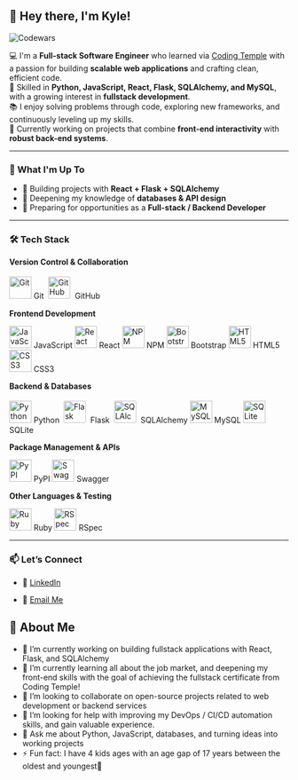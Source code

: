 ## 👋 Hey there, I'm Kyle!
![Codewars](https://www.codewars.com/users/Slim-Beatnik/badges/large?theme=dark)

💻 I'm a **Full-stack Software Engineer** who learned via [Coding Temple](https://www.codingtemple.com/) with a passion for building **scalable web applications** and crafting clean, efficient code.  
🚀 Skilled in **Python, JavaScript, React, Flask, SQLAlchemy, and MySQL**, with a growing interest in **fullstack development**.  
📚 I enjoy solving problems through code, exploring new frameworks, and continuously leveling up my skills.  
🌟 Currently working on projects that combine **front-end interactivity** with **robust back-end systems**.  

---

### 🌱 What I'm Up To
- 🔨 Building projects with **React + Flask + SQLAlchemy**
- 📖 Deepening my knowledge of **databases & API design**
- 🎯 Preparing for opportunities as a **Full-stack / Backend Developer**

---

### 🛠️ Tech Stack

<!-- Version Control -->
**Version Control & Collaboration**  
<p align="left">
  <img src="https://cdn.jsdelivr.net/gh/devicons/devicon/icons/git/git-original.svg" alt="Git" width="40" height="40" /> Git  
  <img src="https://cdn.jsdelivr.net/gh/devicons/devicon/icons/github/github-original.svg" 
     alt="GitHub" width="40" height="40" 
     style="background-color:white; border-radius:6px; padding:4px;"/> GitHub 
</p>

<!-- Frontend -->
**Frontend Development**  
<p align="left">
  <img src="https://cdn.jsdelivr.net/gh/devicons/devicon/icons/javascript/javascript-original.svg" alt="JavaScript" width="40" height="40"/> JavaScript  
  <img src="https://cdn.jsdelivr.net/gh/devicons/devicon/icons/react/react-original.svg" alt="React" width="40" height="40"/> React  
  <img src="https://cdn.jsdelivr.net/gh/devicons/devicon/icons/npm/npm-original-wordmark.svg" alt="NPM" width="40" height="40"/> NPM  
  <img src="https://cdn.jsdelivr.net/gh/devicons/devicon/icons/bootstrap/bootstrap-original.svg" alt="Bootstrap" width="40" height="40"/> Bootstrap  
  <img src="https://cdn.jsdelivr.net/gh/devicons/devicon/icons/html5/html5-original.svg" alt="HTML5" width="40" height="40"/> HTML5  
  <img src="https://cdn.jsdelivr.net/gh/devicons/devicon/icons/css3/css3-original.svg" alt="CSS3" width="40" height="40"/> CSS3  
</p>

<!-- Backend & Databases -->
**Backend & Databases**  
<p align="left">
  <img src="https://cdn.jsdelivr.net/gh/devicons/devicon/icons/python/python-original.svg" alt="Python" width="40" height="40"/> Python  
  <img src="https://cdn.jsdelivr.net/gh/devicons/devicon/icons/flask/flask-original.svg" 
     alt="Flask" width="40" height="40" 
     style="background-color:white; border-radius:6px; padding:4px;"/> Flask
  <img src="https://cdn.jsdelivr.net/gh/devicons/devicon/icons/sqlalchemy/sqlalchemy-original.svg" 
     alt="SQLAlchemy" width="40" height="40" 
     style="background-color:white; border-radius:6px; padding:4px;"/> SQLAlchemy  
  <img src="https://cdn.jsdelivr.net/gh/devicons/devicon/icons/mysql/mysql-original.svg" alt="MySQL" width="40" height="40"/> MySQL  
  <img src="https://cdn.jsdelivr.net/gh/devicons/devicon/icons/sqlite/sqlite-original.svg" alt="SQLite" width="40" height="40"/> SQLite  
</p>

<!-- Package Managers & APIs -->
**Package Management & APIs**  
<p align="left">
  <img src="https://cdn.jsdelivr.net/gh/devicons/devicon/icons/pypi/pypi-original.svg" alt="PyPI" width="40" height="40"/> PyPI  
  <img src="https://cdn.jsdelivr.net/gh/devicons/devicon/icons/swagger/swagger-original.svg" alt="Swagger" width="40" height="40"/> Swagger  
</p>

<!-- Other Languages & Testing -->
**Other Languages & Testing**  
<p align="left">
  <img src="https://cdn.jsdelivr.net/gh/devicons/devicon/icons/ruby/ruby-original.svg" alt="Ruby" width="40" height="40"/> Ruby  
  <img src="https://cdn.jsdelivr.net/gh/devicons/devicon/icons/rspec/rspec-original.svg" alt="RSpec" width="40" height="40"/> RSpec  
</p>

---

### 📫 Let’s Connect
- 💼 [LinkedIn](https://www.linkedin.com/in/3dkylehill/)  
<!-- 🌐 [Portfolio](your-portfolio-link-here)  -->
- 📧 [Email Me](mailto:kyledhillswe@gmail.com)



## 👋 About Me

- 🔭 I’m currently working on building fullstack applications with React, Flask, and SQLAlchemy  
- 🌱 I’m currently learning all about the job market, and deepening my front-end skills with the goal of achieving the fullstack certificate from Coding Temple!
- 👯 I’m looking to collaborate on open-source projects related to web development or backend services  
- 🤔 I’m looking for help with improving my DevOps / CI/CD automation skills, and gain valuable experience. 
- 💬 Ask me about Python, JavaScript, databases, and turning ideas into working projects  
- ⚡ Fun fact: I have 4 kids ages with an age gap of 17 years between the oldest and youngest🚀
